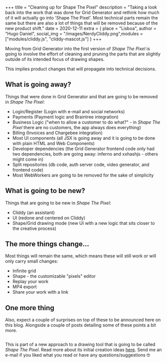 +++
title = "Cleaning up for Shape The Pixel"
description = "Taking a look back into the work that was done for Grid Generator and rethink how much of it will actually go into 'Shape The Pixel'. Most technical parts remain the same but there are also a lot of things that will be removed because of the new product shift."
date = 2020-12-11
extra = { place = "Lisboa", author = "Hugo Daniel", social_img = "/images/NerdyCliddy.png",modules = ["modules/cliddy.js", "cliddy-mascot.js"] }
+++

Moving from Grid Generator into the first version of *Shape The Pixel* is going to involve the effort of cleaning and pruning the parts that are slightly outside of its intended focus of drawing shapes.

This implies product changes that will propagate into technical decisions.

## What is going away?

Things that were done in Grid Generator and that are going to be removed in *Shape The Pixel*:

- Login/Register (Login with e-mail and social networks)
- Payments (Payment logic and Braintree integration)
- Business Logic ("when to allow a customer to do what?" - in *Shape The Pixel* there are no customers, the app always does everything)
- Billing (Invoices and Chargebee integration)
- Most UI components (all JSX is going away and it is going to be done with plain HTML and Web Components)
- Developer dependencies (the Grid Generator frontend code only had two dependencies, both are going away: inferno and xxhashjs - others might come in)
- Split repositories (db code, auth server code, video generator, and frontend code)
- Most WebWorkers are going to be removed for the sake of simplicity

## What is going to be new?

Things that are going to be new in *Shape The Pixel*:
- Cliddy (an assistant)
- UI (redone and centered on Cliddy)
- Shape/Grid drawing mode (new UI with a new logic that sits closer to the creative process)

## The more things change...

Most things will remain the same, which means these will still work or will only carry small changes:

- Infinite grid
- Shape - the customizable "pixels" editor
- Replay your work
- MP4 export
- Share your work with a link

## One more thing

Also, expect a couple of surprises on top of these to be announced here on this blog. Alongside a couple of posts detailing some of these points a bit more.


<div style="width: 100%; display: flex; justify-content: center;">
<cliddy-mascot face="8)" touched-face="8D"></cliddy-mascot>
</div>
 
This is part of a new approach to a drawing tool that is going to be called *Shape The Pixel*. Read more about its initial creation ideas [here](/posts/from-gridgenerator-to-shape-the-pixel/). Send me an e-mail if you liked what you read or have any questions/suggestions 🤓



